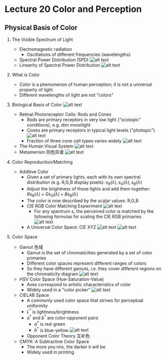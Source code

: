 # Lecture 20 Color and Perception

## Physical Basis of Color

1. The Visible Spectrum of Light
   - Electromagnetic radiation
     - Oscillations of different frequencies (wavelengths)
   - Spectral Power Distribution (SPD)
    ![alt text](image-197.png)
   - Linearity of Spectral Power Distribution
    ![alt text](image-198.png)

2. What is Color
   - Color is a phenomenon of human perception; it is not a universal property of light
   - Different wavelengths of light are not "colors"
  
3. Biological Basis of Color 
    ![alt text](image-199.png)
   - Retinal Photoreceptor Cells: Rods and Cones
     - Rods are primary receptors in very low light ("scotopic" conditions), e.g. dim moonlight
     - Cones are primary receptors in typical light levels ("photopic")
        ![alt text](image-200.png)
     - Fraction of three cone cell types varies widely
    ![alt text](image-201.png)
   - The Human Visual System
    ![alt text](image-202.png)
   - Metamerism 同色异谱 
    ![alt text](image-203.png)

4. Color Reproduction/Matching
   - Additive Color
     - Given a set of primary lights, each with its own spectral distribution (e.g. R,G,B display pixels): $s_R(\lambda), s_G(\lambda), s_B(\lambda)$
     - Adjust the brightness of these lights and add them together: $R s_R(\lambda)+Gs_G(\lambda)+Bs_B(\lambda)$
     - The color is now described by the scalar values: R,G,B
     - CIE RGB Color Matching Expwriment
        ![alt text](image-204.png)
       - For any spectrum s, the perceived color is matched by the following formulas for scaling the CIE RGB primaries
        ![alt text](image-205.png)
     - A Universal Color Space: CIE XYZ
        ![alt text](image-206.png)
        ![alt text](image-207.png)

5. Color Space
   - Gamut 色域
     - Gamut is the set of chromaticities generated by a set of color primaries
     - Different color spaces represent different ranges of colors
     - So they have different gamuts, i.e. they cover different regions on the chromaticity diagram
        ![alt text](image-208.png)
   - HSV Color Space (Hue-Saturation-Value)
     - Axes correspond to artistic characteristics of color
     - Widely used in a "color picker"
        ![alt text](image-210.png)
   - CIELAB Space 
     - A commonly used color space that strives for perceptual uniformity
     - $L^*$ is lightness/brightness
     - $a^*$ and $b^*$ are color-opponent pairs
       - $a^*$ is red-green
       - $b^*$ is blue-yellow ![alt text](image-211.png)
     - Opponent Color Theory 互补色
   - CMYK: A Subtractive Color Space
     - The more you mix, the darker it will be
     - Widely used in printing